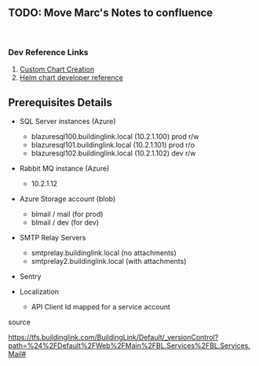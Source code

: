 ## TODO: Move Marc's Notes to confluence

<br/>

### Dev Reference Links  

 1. [Custom Chart Creation](https://rancher.com/docs/rancher/v2.x/en/catalog/tutorial/)  
 1. [Helm chart developer reference](https://helm.sh/docs/chart_template_guide/)  

## Prerequisites Details

* SQL Server instances (Azure)
  * blazuresql100.buildinglink.local (10.2.1.100) prod r/w
  * blazuresql101.buildinglink.local (10.2.1.101) prod r/o
  * blazuresql102.buildinglink.local (10.2.1.102) dev r/w
  
* Rabbit MQ instance (Azure)
  * 10.2.1.12

* Azure Storage account (blob)
  * blmail / mail (for prod)
  * blmail / dev  (for dev)

* SMTP Relay Servers
  * smtprelay.buildinglink.local  (no attachments)
  * smtprelay2.buildinglink.local (with attachments)

* Sentry

* Localization
  * API Client Id mapped for a service account

source 

https://tfs.buildinglink.com/BuildingLink/Default/_versionControl?path=%24%2FDefault%2FWeb%2FMain%2FBL.Services%2FBL.Services.Mail#
